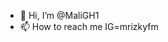 - 👋 Hi, I’m @MaliGH1
- 📫 How to reach me IG=mrizkyfm

<!---
MaliGH1/MaliGH1 is a ✨ special ✨ repository because its `README.md` (this file) appears on your GitHub profile.
You can click the Preview link to take a look at your changes.
--->
